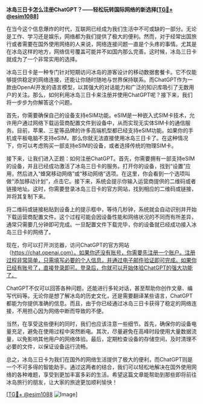 **冰岛三日卡怎么注册ChatGPT？——轻松玩转国际网络的新选择[[TG💪+ @esim1088](https://t.me/s/esim1088)]**

在当今这个信息爆炸的时代，互联网已经成为我们生活中不可或缺的一部分。无论是工作、学习还是娱乐，网络都为我们提供了极大的便利。然而，对于经常出国旅行或者需要在国外使用网络的人来说，网络连接问题一直是个头疼的事情。尤其是在冰岛这样的地方，网络信号覆盖可能并不如国内那么完善。这时候，冰岛三日卡就成为了一个非常实用的选择。

冰岛三日卡是一种专门针对短期访问冰岛的游客设计的移动数据套餐卡。它不仅能够提供稳定的网络连接，还能让你随时随地与世界保持联系。而ChatGPT作为一款由OpenAI开发的语言模型，以其强大的对话能力和广泛的知识库吸引了无数用户的关注。那么，如何利用冰岛三日卡来注册并使用ChatGPT呢？接下来，我们将一步步为你解答这个问题。

首先，你需要确保自己的设备支持eSIM功能。eSIM是一种嵌入式SIM卡技术，允许用户通过网络下载运营商配置文件到设备中，从而实现无实体SIM卡的通信服务。目前，苹果、三星等品牌的许多高端机型都已经支持eSIM功能。如果你的手机或平板电脑不支持eSIM，那么你就无法直接使用冰岛三日卡了。在这种情况下，你可以考虑购买一部支持eSIM的设备，或者选择传统的物理SIM卡。

接下来，让我们进入正题：如何注册ChatGPT。首先，你需要拥有一部支持eSIM的设备，并且已经成功激活了冰岛三日卡的服务。打开你的设备，找到“设置”应用，然后进入“蜂窝移动网络”或“移动网络”选项。在这里，你会看到一个选项叫做“添加移动计划”，点击它。接下来，系统会提示你输入运营商提供的二维码或者链接地址。这时，你需要登录冰岛三日卡的官方网站，找到相应的二维码或链接，并将其复制下来。

将二维码或链接粘贴到设备上的提示框中，等待几秒钟，系统就会自动识别并开始下载运营商配置文件。这个过程可能会因设备性能和网络状况的不同而有所差异，通常只需要几分钟即可完成。一旦配置文件下载完毕，你的设备就已经成功接入冰岛三日卡的网络了。

现在，你可以打开浏览器，访问ChatGPT的官方网站（https://chat.openai.com）。如果你还没有账号，你需要先注册一个账户。注册过程非常简单，只需填写必要的个人信息，并通过电子邮件验证即可完成。如果你已经有账号了，直接登录即可。登录后，你就可以开始体验ChatGPT的强大功能了。

ChatGPT不仅可以回答各种问题，还能进行多轮对话，甚至帮助你创作文章、编写代码等。无论你是想了解冰岛的历史文化，还是需要翻译某些语言，ChatGPT都能为你提供准确的信息。而且，由于你已经通过冰岛三日卡获得了稳定的网络连接，不用担心因为网络中断而导致的不便。

当然，在享受这些便利的同时，我们也应该注意一些细节。首先，确保你的设备电量充足，避免在使用过程中突然断电。其次，尽量避免在高峰时段使用大量数据流量，以免影响其他用户的网络体验。最后，定期检查设备的存储空间，及时清理不必要的文件，以保证设备运行流畅。

总之，冰岛三日卡为我们在国外的网络生活提供了极大的便利，而ChatGPT则是一个不可多得的智能助手。通过这两者的结合，我们可以轻松地解决在国外使用网络的各种难题，享受到更加丰富多彩的生活。希望这篇文章能帮助到那些即将前往冰岛旅行的朋友，让大家的旅途更加顺利愉快！

[[TG💪+ @esim1088](https://t.me/s/esim1088) ![Image](https://i.postimg.cc/4NQfJmqS/Snipaste-2025-05-13-00-14-12.png)]